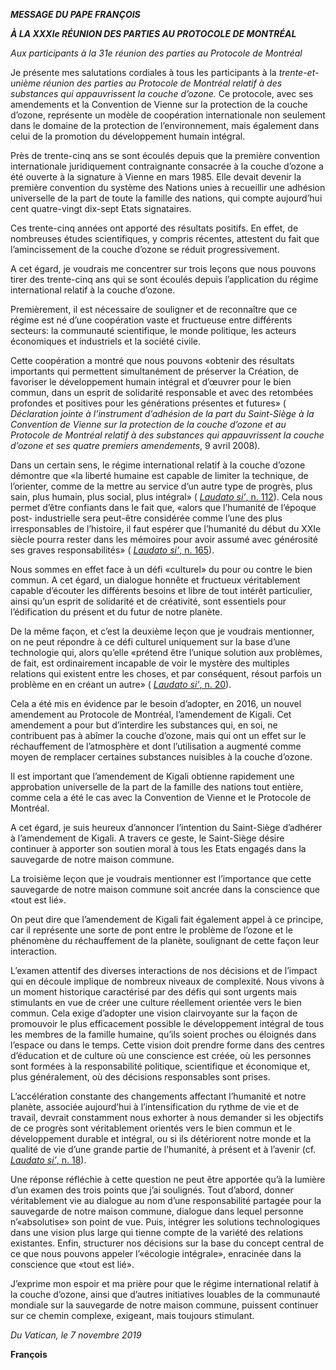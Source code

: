 ***MESSAGE DU PAPE FRANÇOIS***

***À LA XXXIe RÉUNION DES PARTIES AU PROTOCOLE DE MONTRÉAL***

*Aux participants à la 31e réunion des parties au Protocole de Montréal*

Je présente mes salutations cordiales à tous les participants à la *trente-et-unième réunion des parties au Protocole de Montréal relatif à des substances qui appauvrissent la couche d’ozone.* Ce protocole, avec ses amendements et la Convention de Vienne sur la protection de la couche d’ozone, représente un modèle de coopération internationale non seulement dans le domaine de la protection de l’environnement, mais également dans celui de la promotion du développement humain intégral.

Près de trente-cinq ans se sont écoulés depuis que la première convention internationale juridiquement contraignante consacrée à la couche d’ozone a été ouverte à la signature à Vienne en mars 1985. Elle devait devenir la première convention du système des Nations unies à recueillir une adhésion universelle de la part de toute la famille des nations, qui compte aujourd’hui cent quatre-vingt dix-sept Etats signataires.

Ces trente-cinq années ont apporté des résultats positifs. En effet, de nombreuses études scientifiques, y compris récentes, attestent du fait que l’amincissement de la couche d’ozone se réduit progressivement.

A cet égard, je voudrais me concentrer sur trois leçons que nous pouvons tirer des trente-cinq ans qui se sont écoulés depuis l’application du régime international relatif à la couche d’ozone.

Premièrement, il est nécessaire de souligner et de reconnaître que ce régime est né d’une coopération vaste et fructueuse entre différents secteurs: la communauté scientifique, le monde politique, les acteurs économiques et industriels et la société civile.

Cette coopération a montré que nous pouvons «obtenir des résultats importants qui permettent simultanément de préserver la Création, de favoriser le développement humain intégral et d’œuvrer pour le bien commun, dans un esprit de solidarité responsable et avec des retombées profondes et positives pour les générations présentes et futures» ( *Déclaration jointe à l’instrument d’adhésion de la part du Saint-Siège à la Convention de Vienne sur la protection de la couche d’ozone et au Protocole de Montréal relatif à des substances qui appauvrissent la couche d’ozone et ses quatre premiers amendements*, 9 avril 2008).

Dans un certain sens, le régime international relatif à la couche d’ozone démontre que «la liberté humaine est capable de limiter la technique, de l’orienter, comme de la mettre au service d’un autre type de progrès, plus sain, plus humain, plus social, plus intégral» ( [*Laudato si’*, n. 112](http://w2.vatican.va/content/francesco/fr/encyclicals/documents/papa-francesco_20150524_enciclica-laudato-si.html#112.)). Cela nous permet d’être confiants dans le fait que, «alors que l’humanité de l’époque post- industrielle sera peut-être considérée comme l’une des plus irresponsables de l’histoire, il faut espérer que l’humanité du début du XXIe siècle pourra rester dans les mémoires pour avoir assumé avec générosité ses graves responsabilités» ( [*Laudato si’*, n. 165](http://w2.vatican.va/content/francesco/fr/encyclicals/documents/papa-francesco_20150524_enciclica-laudato-si.html#165.)).

Nous sommes en effet face à un défi «culturel» du pour ou contre le bien commun. A cet égard, un dialogue honnête et fructueux véritablement capable d’écouter les différents besoins et libre de tout intérêt particulier, ainsi qu’un esprit de solidarité et de créativité, sont essentiels pour l’édification du présent et du futur de notre planète.

De la même façon, et c’est la deuxième leçon que je voudrais mentionner, on ne peut répondre à ce défi culturel uniquement sur la base d’une technologie qui, alors qu’elle «prétend être l’unique solution aux problèmes, de fait, est ordinairement incapable de voir le mystère des multiples relations qui existent entre les choses, et par conséquent, résout parfois un problème en en créant un autre» ( [*Laudato si’*, n. 20](http://w2.vatican.va/content/francesco/fr/encyclicals/documents/papa-francesco_20150524_enciclica-laudato-si.html#20.)).

Cela a été mis en évidence par le besoin d’adopter, en 2016, un nouvel amendement au Protocole de Montréal, l’amendement de Kigali. Cet amendement a pour but d’interdire les substances qui, en soi, ne contribuent pas à abîmer la couche d’ozone, mais qui ont un effet sur le réchauffement de l’atmosphère et dont l’utilisation a augmenté comme moyen de remplacer certaines substances nuisibles à la couche d’ozone.

Il est important que l’amendement de Kigali obtienne rapidement une approbation universelle de la part de la famille des nations tout entière, comme cela a été le cas avec la Convention de Vienne et le Protocole de Montréal.

A cet égard, je suis heureux d’annoncer l’intention du Saint-Siège d’adhérer à l’amendement de Kigali. A travers ce geste, le Saint-Siège désire continuer à apporter son soutien moral à tous les Etats engagés dans la sauvegarde de notre maison commune.

La troisième leçon que je voudrais mentionner est l’importance que cette sauvegarde de notre maison commune soit ancrée dans la conscience que «tout est lié».

On peut dire que l’amendement de Kigali fait également appel à ce principe, car il représente une sorte de pont entre le problème de l’ozone et le phénomène du réchauffement de la planète, soulignant de cette façon leur interaction.

L’examen attentif des diverses interactions de nos décisions et de l’impact qui en découle implique de nombreux niveaux de complexité. Nous vivons à un moment historique caractérisé par des défis qui sont urgents mais stimulants en vue de créer une culture réellement orientée vers le bien commun. Cela exige d’adopter une vision clairvoyante sur la façon de promouvoir le plus efficacement possible le développement intégral de tous les membres de la famille humaine, qu’ils soient proches ou éloignés dans l’espace ou dans le temps. Cette vision doit prendre forme dans des centres d’éducation et de culture où une conscience est créée, où les personnes sont formées à la responsabilité politique, scientifique et économique et, plus généralement, où des décisions responsables sont prises.

L’accélération constante des changements affectant l’humanité et notre planète, associée aujourd’hui à l’intensification du rythme de vie et de travail, devrait constamment nous exhorter à nous demander si les objectifs de ce progrès sont véritablement orientés vers le bien commun et le développement durable et intégral, ou si ils détériorent notre monde et la qualité de vie d’une grande partie de l’humanité, à présent et à l’avenir (cf. [*Laudato si’*, n. 18](http://w2.vatican.va/content/francesco/fr/encyclicals/documents/papa-francesco_20150524_enciclica-laudato-si.html#18.)).

Une réponse réfléchie à cette question ne peut être apportée qu’à la lumière d’un examen des trois points que j’ai soulignés. Tout d’abord, donner véritablement vie au dialogue au nom d’une responsabilité partagée pour la sauvegarde de notre maison commune, dialogue dans lequel personne n’«absolutise» son point de vue. Puis, intégrer les solutions technologiques dans une vision plus large qui tienne compte de la variété des relations existantes. Enfin, structurer nos décisions sur la base du concept central de ce que nous pouvons appeler l’«écologie intégrale», enracinée dans la conscience que «tout est lié».

J’exprime mon espoir et ma prière pour que le régime international relatif à la couche d’ozone, ainsi que d’autres initiatives louables de la communauté mondiale sur la sauvegarde de notre maison commune, puissent continuer sur ce chemin complexe, exigeant, mais toujours stimulant.

*Du Vatican, le 7 novembre 2019*

**François**
